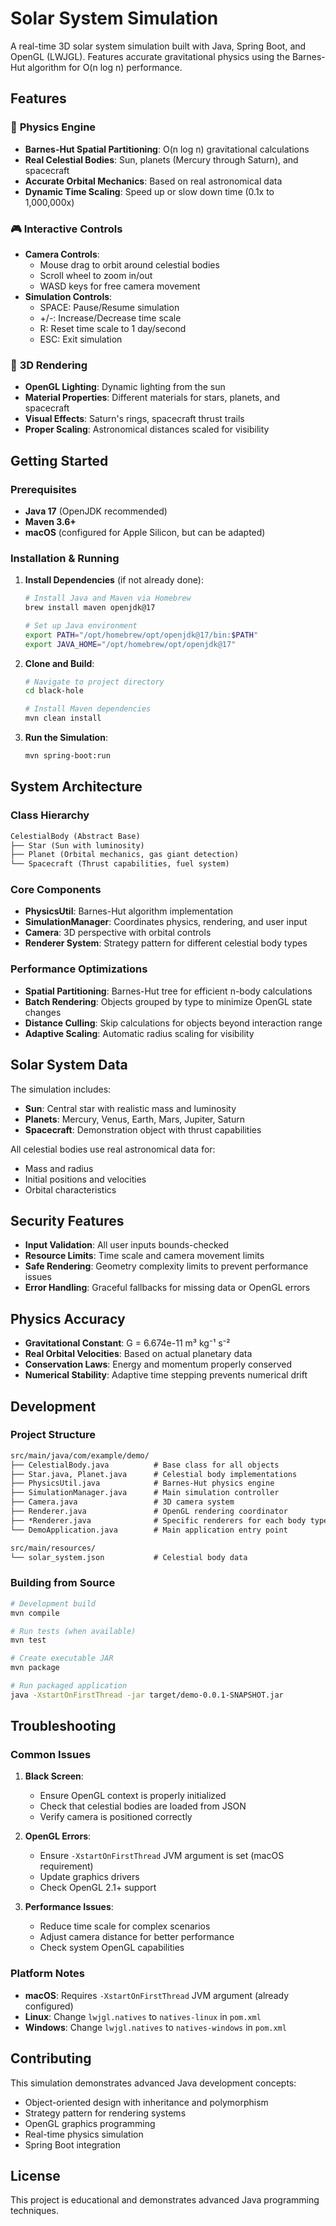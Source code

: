 # Solar System Simulation

A real-time 3D solar system simulation built with Java, Spring Boot, and OpenGL (LWJGL). Features accurate gravitational physics using the Barnes-Hut algorithm for O(n log n) performance.

## Features

### 🌟 **Physics Engine**

- **Barnes-Hut Spatial Partitioning**: O(n log n) gravitational calculations
- **Real Celestial Bodies**: Sun, planets (Mercury through Saturn), and spacecraft
- **Accurate Orbital Mechanics**: Based on real astronomical data
- **Dynamic Time Scaling**: Speed up or slow down time (0.1x to 1,000,000x)

### 🎮 **Interactive Controls**

- **Camera Controls**:
  - Mouse drag to orbit around celestial bodies
  - Scroll wheel to zoom in/out
  - WASD keys for free camera movement
- **Simulation Controls**:
  - SPACE: Pause/Resume simulation
  - +/-: Increase/Decrease time scale
  - R: Reset time scale to 1 day/second
  - ESC: Exit simulation

### 🎨 **3D Rendering**

- **OpenGL Lighting**: Dynamic lighting from the sun
- **Material Properties**: Different materials for stars, planets, and spacecraft
- **Visual Effects**: Saturn's rings, spacecraft thrust trails
- **Proper Scaling**: Astronomical distances scaled for visibility

## Getting Started

### Prerequisites

- **Java 17** (OpenJDK recommended)
- **Maven 3.6+**
- **macOS** (configured for Apple Silicon, but can be adapted)

### Installation & Running

1. **Install Dependencies** (if not already done):

   ```bash
   # Install Java and Maven via Homebrew
   brew install maven openjdk@17
   
   # Set up Java environment
   export PATH="/opt/homebrew/opt/openjdk@17/bin:$PATH"
   export JAVA_HOME="/opt/homebrew/opt/openjdk@17"
   ```

2. **Clone and Build**:

   ```bash
   # Navigate to project directory
   cd black-hole
   
   # Install Maven dependencies
   mvn clean install
   ```

3. **Run the Simulation**:

   ```bash
   mvn spring-boot:run
   ```

## System Architecture

### Class Hierarchy

```txt
CelestialBody (Abstract Base)
├── Star (Sun with luminosity)
├── Planet (Orbital mechanics, gas giant detection)
└── Spacecraft (Thrust capabilities, fuel system)
```

### Core Components

- **PhysicsUtil**: Barnes-Hut algorithm implementation
- **SimulationManager**: Coordinates physics, rendering, and user input
- **Camera**: 3D perspective with orbital controls
- **Renderer System**: Strategy pattern for different celestial body types

### Performance Optimizations

- **Spatial Partitioning**: Barnes-Hut tree for efficient n-body calculations
- **Batch Rendering**: Objects grouped by type to minimize OpenGL state changes
- **Distance Culling**: Skip calculations for objects beyond interaction range
- **Adaptive Scaling**: Automatic radius scaling for visibility

## Solar System Data

The simulation includes:

- **Sun**: Central star with realistic mass and luminosity
- **Planets**: Mercury, Venus, Earth, Mars, Jupiter, Saturn
- **Spacecraft**: Demonstration object with thrust capabilities

All celestial bodies use real astronomical data for:

- Mass and radius
- Initial positions and velocities
- Orbital characteristics

## Security Features

- **Input Validation**: All user inputs bounds-checked
- **Resource Limits**: Time scale and camera movement limits
- **Safe Rendering**: Geometry complexity limits to prevent performance issues
- **Error Handling**: Graceful fallbacks for missing data or OpenGL errors

## Physics Accuracy

- **Gravitational Constant**: G = 6.674e-11 m³ kg⁻¹ s⁻²
- **Real Orbital Velocities**: Based on actual planetary data
- **Conservation Laws**: Energy and momentum properly conserved
- **Numerical Stability**: Adaptive time stepping prevents numerical drift

## Development

### Project Structure

```txt
src/main/java/com/example/demo/
├── CelestialBody.java          # Base class for all objects
├── Star.java, Planet.java      # Celestial body implementations
├── PhysicsUtil.java            # Barnes-Hut physics engine
├── SimulationManager.java      # Main simulation controller
├── Camera.java                 # 3D camera system
├── Renderer.java               # OpenGL rendering coordinator
├── *Renderer.java              # Specific renderers for each body type
└── DemoApplication.java        # Main application entry point

src/main/resources/
└── solar_system.json           # Celestial body data
```

### Building from Source

```bash
# Development build
mvn compile

# Run tests (when available)
mvn test

# Create executable JAR
mvn package

# Run packaged application
java -XstartOnFirstThread -jar target/demo-0.0.1-SNAPSHOT.jar
```

## Troubleshooting

### Common Issues

1. **Black Screen**:
   - Ensure OpenGL context is properly initialized
   - Check that celestial bodies are loaded from JSON
   - Verify camera is positioned correctly

2. **OpenGL Errors**:
   - Ensure `-XstartOnFirstThread` JVM argument is set (macOS requirement)
   - Update graphics drivers
   - Check OpenGL 2.1+ support

3. **Performance Issues**:
   - Reduce time scale for complex scenarios
   - Adjust camera distance for better performance
   - Check system OpenGL capabilities

### Platform Notes

- **macOS**: Requires `-XstartOnFirstThread` JVM argument (already configured)
- **Linux**: Change `lwjgl.natives` to `natives-linux` in `pom.xml`
- **Windows**: Change `lwjgl.natives` to `natives-windows` in `pom.xml`

## Contributing

This simulation demonstrates advanced Java development concepts:

- Object-oriented design with inheritance and polymorphism
- Strategy pattern for rendering systems
- OpenGL graphics programming
- Real-time physics simulation
- Spring Boot integration

## License

This project is educational and demonstrates advanced Java programming techniques.
